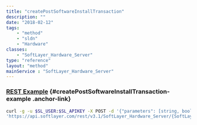 ```yaml
---
title: "createPostSoftwareInstallTransaction"
description: ""
date: "2018-02-12"
tags:
    - "method"
    - "sldn"
    - "Hardware"
classes:
    - "SoftLayer_Hardware_Server"
type: "reference"
layout: "method"
mainService : "SoftLayer_Hardware_Server"
---
```


### [REST Example](#createPostSoftwareInstallTransaction-example) <a href="/article/rest/"><i class="fas fa-question"></i></a> {#createPostSoftwareInstallTransaction-example .anchor-link} 
```bash
curl -g -u $SL_USER:$SL_APIKEY -X POST -d '{"parameters": [string, boolean]}' \
'https://api.softlayer.com/rest/v3.1/SoftLayer_Hardware_Server/{SoftLayer_Hardware_ServerID}/createPostSoftwareInstallTransaction'
```
